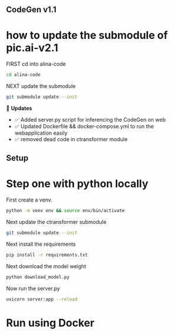 ## CodeGen v1.1

# how to update the submodule of pic.ai-v2.1

FIRST cd into alina-code
```sh
cd alina-code
```

NEXT update the submodule
```sh
git submodule update --init 
```



:triangular_flag_on_post: **Updates**

- :white_check_mark: Added server.py script for inferencing the CodeGen on web
- :white_check_mark: Updated Dockerfile && docker-compose.yml to run the webapplication easily 
- :white_check_mark: removed dead code in ctransformer module


## Setup

# Step one with python locally

First create a venv.

```sh
python -m venv env && source env/bin/activate
```

Next update the ctransformer submodule
```sh
git submodule update --init 
```

Next install the requirements
```sh
pip install -r requirements.txt
```

Next download the model weight 

```sh
python download_model.py
```

Now run the server.py

```sh
uvicorn server:app --reload
```

# Run using Docker

